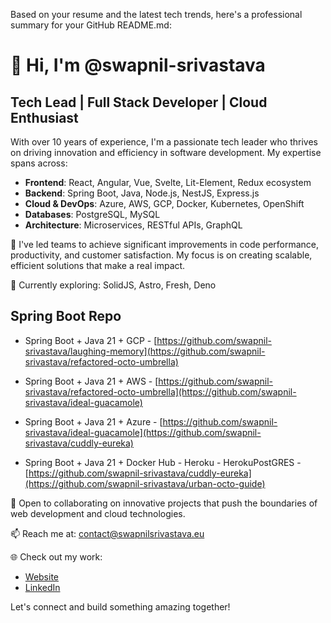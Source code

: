 Based on your resume and the latest tech trends, here's a professional summary for your GitHub README.md:

# 👋 Hi, I'm @swapnil-srivastava

## Tech Lead | Full Stack Developer | Cloud Enthusiast

With over 10 years of experience, I'm a passionate tech leader who thrives on driving innovation and efficiency in software development. My expertise spans across:

- **Frontend**: React, Angular, Vue, Svelte, Lit-Element, Redux ecosystem
- **Backend**: Spring Boot, Java, Node.js, NestJS, Express.js
- **Cloud & DevOps**: Azure, AWS, GCP, Docker, Kubernetes, OpenShift
- **Databases**: PostgreSQL, MySQL
- **Architecture**: Microservices, RESTful APIs, GraphQL

🚀 I've led teams to achieve significant improvements in code performance, productivity, and customer satisfaction. My focus is on creating scalable, efficient solutions that make a real impact.

🌱 Currently exploring: SolidJS, Astro, Fresh, Deno

## Spring Boot Repo
- Spring Boot + Java 21 + GCP - [https://github.com/swapnil-srivastava/laughing-memory](https://github.com/swapnil-srivastava/refactored-octo-umbrella)
- Spring Boot + Java 21 + AWS - [https://github.com/swapnil-srivastava/refactored-octo-umbrella](https://github.com/swapnil-srivastava/ideal-guacamole)
- Spring Boot + Java 21 + Azure - [https://github.com/swapnil-srivastava/ideal-guacamole](https://github.com/swapnil-srivastava/cuddly-eureka)

- Spring Boot + Java 21 + Docker Hub - Heroku - HerokuPostGRES - [https://github.com/swapnil-srivastava/cuddly-eureka](https://github.com/swapnil-srivastava/urban-octo-guide)

💼 Open to collaborating on innovative projects that push the boundaries of web development and cloud technologies.



📫 Reach me at: [contact@swapnilsrivastava.eu](mailto:contact@swapnilsrivastava.eu)

🌐 Check out my work:
- [Website](https://swapnilsrivastava.eu)
- [LinkedIn](https://www.linkedin.com/in/swapnilsrivastava)

Let's connect and build something amazing together!
